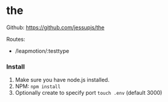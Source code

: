 # the

Github: https://github.com/jessupjs/the

Routes:
 + /leapmotion/:testtype

### Install
1. Make sure you have node.js installed.
2. NPM: `npm install`
3. Optionally create to specify port `touch .env` (default 3000)